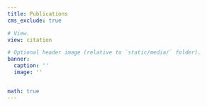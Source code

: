 ```yaml
---
title: Publications
cms_exclude: true

# View.
view: citation

# Optional header image (relative to `static/media/` folder).
banner:
  caption: ''
  image: ''


math: true
---
```

